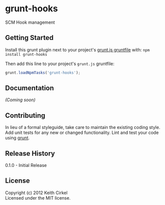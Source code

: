 # grunt-hooks

SCM Hook management

## Getting Started
Install this grunt plugin next to your project's [grunt.js gruntfile][getting_started] with: `npm install grunt-hooks`

Then add this line to your project's `grunt.js` gruntfile:

```javascript
grunt.loadNpmTasks('grunt-hooks');
```

[grunt]: https://github.com/cowboy/grunt
[getting_started]: https://github.com/cowboy/grunt/blob/master/docs/getting_started.md

## Documentation
_(Coming soon)_

## Contributing
In lieu of a formal styleguide, take care to maintain the existing coding style. Add unit tests for any new or changed functionality. Lint and test your code using [grunt][grunt].

## Release History
0.1.0 - Initial Release

## License
Copyright (c) 2012 Keith Cirkel  
Licensed under the MIT license.